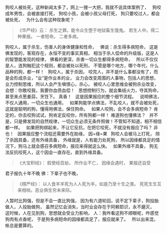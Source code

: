 狗咬人被处死，这种新闻太多了，网上一搜一大把，我就不说具体案例了，
&nbsp;
狗咬成年男性，会被直接打死，
狗咬小孩，会被小孩父母打死，
狗只要咬过人，都会被处死，
&nbsp;
为什么会有这种现象呢？

> 《华严经》云： 
> 杀生之罪。能令众生堕于地狱畜生饿鬼。 
> 若生人中。得二种果报。 
> 一者短命。
> 二者多病。

狗咬人，属于杀生，伤害人的身体健康和性命，
&nbsp;
佛说：杀生得多病短命，
这是佛发现的，客观存在，永恒不变的事实真相，
相当于杀人偿命的升级版，这是人的智慧能发现的规律，
佛看的更深，杀害一切众生都得多病短命，
&nbsp;
所以不仅仅是人，连狗触犯这个规则，都会被处以死刑，
不管是哪个地方，哪个年代，什么品种的狗，都一样！
&nbsp;
狗咬人，属于杀因，
咬完人，并不是什么事都没有了，而是会形成杀业，“业”是作业本的业，
业力会改变周围的人事物，包括人的思想，
业力控制思维，所以人会产生嗔恨心，杀心，
被咬人心里思维会被狗杀业改变，
会想：你敢咬我，我要你血债血偿！
&nbsp;
思想控制行为，就会集结火力，夺其狗命，
甚至来点葱姜蒜，烹饪下。
真香！
&nbsp;
这是因果报应的整个细节流程。
&nbsp;
说明佛法，不仅人通用，一切众生也通用，
&nbsp;
如果狗能学点佛法，不乱咬人，就不会被处死，
这就是聪明的狗，懂得用佛法，保住狗命。
&nbsp;
如果人咬狗，会不会多病短命？
肯定的，你去咬狗试试，狗肯定反咬你，所有狗都一样！
难道狗也懂佛法？
&nbsp;
并不是，只是佛发现的自然规律，一切众生必须无条件照做！不管知不知道，相不相信都一样。
&nbsp;
如果把狗绑起来，不让它反抗，在把它咬死，不就没有报应了吗？
非也！
&nbsp;
因果报应整个流程还需要外在助缘，
因+缘=果
&nbsp;
狗咬人会被马上打死，
除了杀因具备，还有外缘具备，
外缘就是，人有能力处死狗，
所以因缘都具足的情况下，狗马上就会感召多病短命，报应来得就这么快。
&nbsp;
如果外缘不具备，
狗无法反抗咬死人，这个因会一直存在。直到外缘具备。

> 《大宝积经》： 
> 假使经百劫， 所作业不亡， 
> 因缘会遇时， 果报还自受

君子报仇十年不晚
佛：下辈子也不晚，

> ﻿《楞严经》：
> 以人食羊羊死为人人死为羊。如是乃至十生之类。
> 死死生生互来相啖。恶业俱生穷未来际。

人暂时比狗强，但是不会一直比狗强，
因为有六道轮回，说不定下辈子，狗投胎做人，人投胎做狗，
虽然记忆会消失，当时业会存在于阿赖耶识，永不磨灭，
&nbsp;
这时候，人在见到狗，思想就会受业力影响，
人：我咋看这狗不顺眼呢，咋感觉狗肉有点香呢，
于是狗多病短命的因缘都具足了，报应就来了。
&nbsp;
所以出来混，帐总是要算的。

